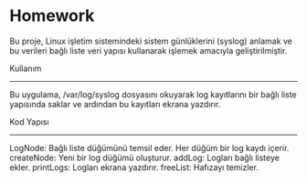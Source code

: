 # Homework
Bu proje, Linux işletim sistemindeki sistem günlüklerini (syslog) anlamak ve bu verileri bağlı liste veri yapısı kullanarak işlemek amacıyla geliştirilmiştir.

Kullanım

----------------------
Bu uygulama, /var/log/syslog dosyasını okuyarak log kayıtlarını bir bağlı liste yapısında saklar ve ardından bu kayıtları ekrana yazdırır.



Kod Yapısı

-----------------------------------
LogNode: Bağlı liste düğümünü temsil eder. Her düğüm bir log kaydı içerir.
createNode: Yeni bir log düğümü oluşturur.
addLog: Logları bağlı listeye ekler.
printLogs: Logları ekrana yazdırır.
freeList: Hafızayı temizler.
